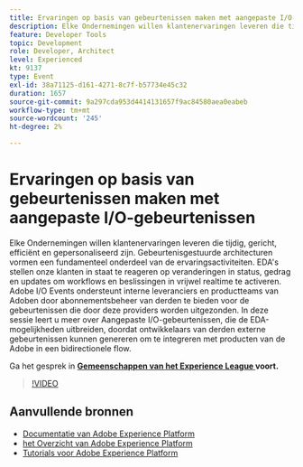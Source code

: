 ```yaml
---
title: Ervaringen op basis van gebeurtenissen maken met aangepaste I/O-gebeurtenissen
description: Elke Ondernemingen willen klantenervaringen leveren die tijdig, gericht, efficiënt en gepersonaliseerd zijn. Gebeurtenisgestuurde architecturen vormen een fundamenteel onderdeel van de ervaringsactiviteiten. EDA's stellen onze klanten in staat te reageren op veranderingen in status, gedrag en updates om workflows en beslissingen in vrijwel realtime te activeren. Adobe I/O Events ondersteunt interne leveranciers en productteams van Adoben door abonnementsbeheer van derden te bieden voor de gebeurtenissen die door deze providers worden uitgezonden. In deze sessie leert u meer over Aangepaste I/O-gebeurtenissen, die de EDA-mogelijkheden uitbreiden, doordat ontwikkelaars van derden externe gebeurtenissen kunnen genereren om te integreren met producten van de Adobe in een bidirectionele flow.
feature: Developer Tools
topic: Development
role: Developer, Architect
level: Experienced
kt: 9137
type: Event
exl-id: 38a71125-d161-4271-8c7f-b57734e45c32
duration: 1657
source-git-commit: 9a297cda953d4414131657f9ac84580aea0eabeb
workflow-type: tm+mt
source-wordcount: '245'
ht-degree: 2%

---
```


# Ervaringen op basis van gebeurtenissen maken met aangepaste I/O-gebeurtenissen

Elke Ondernemingen willen klantenervaringen leveren die tijdig, gericht, efficiënt en gepersonaliseerd zijn. Gebeurtenisgestuurde architecturen vormen een fundamenteel onderdeel van de ervaringsactiviteiten. EDA&#39;s stellen onze klanten in staat te reageren op veranderingen in status, gedrag en updates om workflows en beslissingen in vrijwel realtime te activeren. Adobe I/O Events ondersteunt interne leveranciers en productteams van Adoben door abonnementsbeheer van derden te bieden voor de gebeurtenissen die door deze providers worden uitgezonden. In deze sessie leert u meer over Aangepaste I/O-gebeurtenissen, die de EDA-mogelijkheden uitbreiden, doordat ontwikkelaars van derden externe gebeurtenissen kunnen genereren om te integreren met producten van de Adobe in een bidirectionele flow.

Ga het gesprek in **[Gemeenschappen van het Experience League ](https://adobe.ly/3kXfjdx) voort.**

>[!VIDEO](https://video.tv.adobe.com/v/337616/?quality=12&learn=on&hidetitle=true)

## Aanvullende bronnen

- [ Documentatie van Adobe Experience Platform ](https://experienceleague.adobe.com/docs/experience-platform.html?lang=nl-NL)
- [ het Overzicht van Adobe Experience Platform ](https://experienceleague.adobe.com/docs/experience-platform/landing/home.html?lang=nl-NL)
- [Tutorials voor Adobe Experience Platform](https://experienceleague.adobe.com/docs/platform-learn/tutorials/overview.html?lang=nl)
